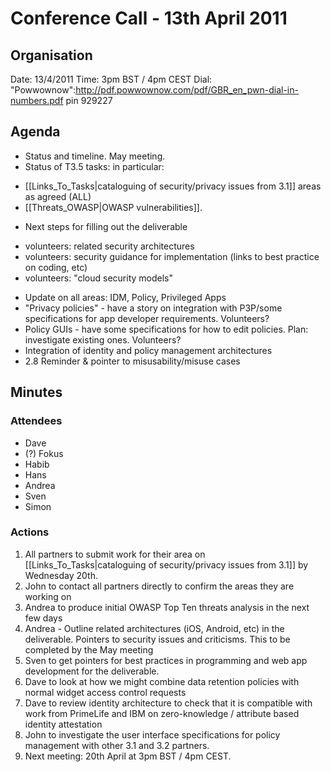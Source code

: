 Conference Call - 13th April 2011
=================================

Organisation
------------

Date: 13/4/2011
Time: 3pm BST / 4pm CEST
Dial: "Powwownow":http://pdf.powwownow.com/pdf/GBR_en_pwn-dial-in-numbers.pdf pin 929227

Agenda
------

-   Status and timeline. May meeting.
-   Status of T3.5 tasks: in particular:

* [[Links_To_Tasks|cataloguing of security/privacy issues from 3.1]] areas as agreed (ALL)
 * [[Threats_OWASP|OWASP vulnerabilities]].

-   Next steps for filling out the deliverable

* volunteers: related security architectures
 * volunteers: security guidance for implementation (links to best practice on coding, etc)
 * volunteers: "cloud security models"

-   Update on all areas: IDM, Policy, Privileged Apps
-   "Privacy policies" - have a story on integration with P3P/some specifications for app developer requirements. Volunteers?
-   Policy GUIs - have some specifications for how to edit policies. Plan: investigate existing ones. Volunteers?
-   Integration of identity and policy management architectures
-   2.8 Reminder & pointer to misusability/misuse cases

Minutes
-------

### Attendees

-   Dave
-   (?) Fokus
-   Habib
-   Hans
-   Andrea
-   Sven
-   Simon

### Actions

1.  All partners to submit work for their area on [[Links_To_Tasks|cataloguing of security/privacy issues from 3.1]] by Wednesday 20th.
2.  John to contact all partners directly to confirm the areas they are working on
3.  Andrea to produce initial OWASP Top Ten threats analysis in the next few days
4.  Andrea - Outline related architectures (iOS, Android, etc) in the deliverable. Pointers to security issues and criticisms. This to be completed by the May meeting
5.  Sven to get pointers for best practices in programming and web app development for the deliverable.
6.  Dave to look at how we might combine data retention policies with normal widget access control requests
7.  Dave to review identity architecture to check that it is compatible with work from PrimeLife and IBM on zero-knowledge / attribute based identity attestation
8.  John to investigate the user interface specifications for policy management with other 3.1 and 3.2 partners.
9.  Next meeting: 20th April at 3pm BST / 4pm CEST.

